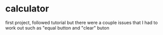 # calculator
first project, followed tutorial but there were a couple issues that I had to work out such as "equal button and "clear" buton
